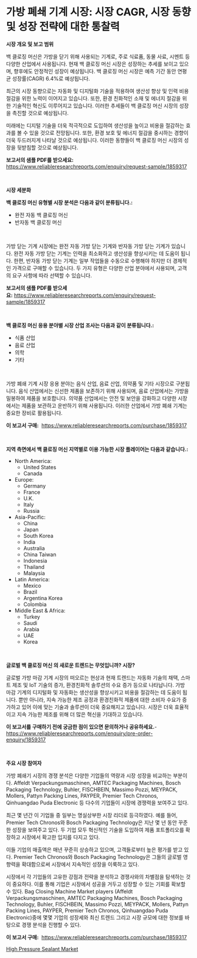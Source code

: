 <p><h1>가방 폐쇄 기계 시장: 시장 CAGR, 시장 동향 및 성장 전략에 대한 통찰력</h1></p><p><strong>시장 개요 및 보고 범위</strong></p>
<p><p>백 클로징 머신은 가방을 닫기 위해 사용되는 기계로, 주로 식료품, 동물 사료, 시멘트 등 다양한 산업에서 사용됩니다. 현재 백 클로징 머신 시장은 성장하는 추세를 보이고 있으며, 향후에도 안정적인 성장이 예상됩니다. 백 클로징 머신 시장은 예측 기간 동안 연평균 성장률(CAGR) 6.4%로 예상됩니다.</p><p>최근의 시장 동향으로는 자동화 및 디지털화 기술을 적용하여 생산성 향상 및 인력 비용 절감을 위한 노력이 이어지고 있습니다. 또한, 환경 친화적인 소재 및 에너지 절감을 위한 기술적인 혁신도 이루어지고 있습니다. 이러한 추세들이 백 클로징 머신 시장의 성장을 촉진할 것으로 예상됩니다.</p><p>미래에는 디지털 기술을 더욱 적극적으로 도입하여 생산성을 높이고 비용을 절감하는 효과를 볼 수 있을 것으로 전망됩니다. 또한, 환경 보호 및 에너지 절감을 중시하는 경향이 더욱 두드러지게 나타날 것으로 예상됩니다. 이러한 동향들이 백 클로징 머신 시장의 성장을 뒷받침할 것으로 예상됩니다.</p></p>
<p><strong>보고서의 샘플 PDF를 받으세요:</strong> <a href="https://www.reliableresearchreports.com/enquiry/request-sample/1859317">https://www.reliableresearchreports.com/enquiry/request-sample/1859317</a></p>
<p>&nbsp;</p>
<p><strong>시장 세분화</strong></p>
<p><strong>백 클로징 머신 유형별 시장 분석은 다음과 같이 분류됩니다.:</strong></p>
<p><ul><li>완전 자동 백 클로징 머신</li><li>반자동 백 클로징 머신</li></ul></p>
<p>&nbsp;</p>
<p><p>가방 닫는 기계 시장에는 완전 자동 가방 닫는 기계와 반자동 가방 닫는 기계가 있습니다. 완전 자동 가방 닫는 기계는 인력을 최소화하고 생산성을 향상시키는 데 도움이 됩니다. 한편, 반자동 가방 닫는 기계는 일부 작업들을 수동으로 수행해야 하지만 더 경제적인 가격으로 구매할 수 있습니다. 두 가지 유형은 다양한 산업 분야에서 사용되며, 고객의 요구 사항에 따라 선택할 수 있습니다.</p></p>
<p><strong>보고서의 샘플 PDF를 받으세요:</strong>&nbsp;<a href="https://www.reliableresearchreports.com/enquiry/request-sample/1859317">https://www.reliableresearchreports.com/enquiry/request-sample/1859317</a></p>
<p>&nbsp;</p>
<p><strong> 백 클로징 머신 응용 분야별 시장 산업 조사는 다음과 같이 분류됩니다.:</strong></p>
<p><ul><li>식품 산업</li><li>음료 산업</li><li>의학</li><li>기타</li></ul></p>
<p>&nbsp;</p>
<p><p>가방 폐쇄 기계 시장 응용 분야는 음식 산업, 음료 산업, 의약품 및 기타 시장으로 구분됩니다. 음식 산업에서는 신선한 제품을 보존하기 위해 사용되며, 음료 산업에서는 가방을 밀봉하여 제품을 보호합니다. 의약품 산업에서는 안전 및 보안을 강화하고 다양한 시장에서는 제품을 보관하고 운반하기 위해 사용됩니다. 이러한 산업에서 가방 폐쇄 기계는 중요한 장비로 활용됩니다.</p></p>
<p><strong>이 보고서 구매:</strong>&nbsp; <a href="https://www.reliableresearchreports.com/purchase/1859317">https://www.reliableresearchreports.com/purchase/1859317</a></p>
<p>&nbsp;</p>
<p><strong>지역 측면에서 백 클로징 머신 지역별로 이용 가능한 시장 플레이어는 다음과 같습니다.:</strong></p>
<p><ul>
    <li>
        North America:
        <ul>
            <li>United States</li>
            <li>Canada</li>
        </ul>
    </li>
    <li>
        Europe:
        <ul>
            <li>Germany</li>
            <li>France</li>
            <li>U.K.</li>
            <li>Italy</li>
            <li>Russia</li>
        </ul>
    </li>
    <li>
        Asia-Pacific:
        <ul>
            <li>China</li>
            <li>Japan</li>
            <li>South Korea</li>
            <li>India</li>
            <li>Australia</li>
            <li>China Taiwan</li>
            <li>Indonesia</li>
            <li>Thailand</li>
            <li>Malaysia</li>
        </ul>
    </li>
    <li>
        Latin America:
        <ul>
            <li>Mexico</li>
            <li>Brazil</li>
            <li>Argentina Korea</li>
            <li>Colombia</li>
        </ul>
    </li>
    <li>
        Middle East & Africa:
        <ul>
            <li>Turkey</li>
            <li>Saudi</li>
            <li>Arabia</li>
            <li>UAE</li>
            <li>Korea</li>
        </ul>
    </li>
    </ul></p>
<p>&nbsp;</p>
<p><strong>글로벌 백 클로징 머신 의 새로운 트렌드는 무엇입니까? 시장?</strong></p>
<p><p>글로벌 가방 마감 기계 시장의 떠오르는 현상과 현재 트렌드는 자동화 기술의 채택, 스마트 제조 및 IoT 기술의 증가, 환경친화적 솔루션의 수요 증가 등으로 나타납니다. 가방 마감 기계의 디지털화 및 자동화는 생산성을 향상시키고 비용을 절감하는 데 도움이 됩니다. 뿐만 아니라, 지속 가능한 제조 공정과 환경친화적 제품에 대한 소비자 수요가 증가하고 있어 이에 맞는 기술과 솔루션이 더욱 중요해지고 있습니다. 시장은 더욱 효율적이고 지속 가능한 제조를 위해 더 많은 혁신을 기대하고 있습니다.</p></p>
<p><strong>이 보고서를 구매하기 전에 궁금한 점이 있으면 문의하거나 공유하세요.</strong>- <a href="https://www.reliableresearchreports.com/enquiry/pre-order-enquiry/1859317">https://www.reliableresearchreports.com/enquiry/pre-order-enquiry/1859317</a></p>
<p>&nbsp;</p>
<p><strong>주요 시장 참여자</strong></p>
<p><p>가방 폐쇄기 시장의 경쟁 분석은 다양한 기업들의 역량과 시장 성장을 비교하는 부분이다. Affeldt Verpackungsmaschinen, AMTEC Packaging Machines, Bosch Packaging Technology, Buhler, FISCHBEIN, Massimo Pozzi, MEYPACK, Mollers, Pattyn Packing Lines, PAYPER, Premier Tech Chronos, Qinhuangdao Puda Electronic 등 다수의 기업들이 시장에 경쟁력을 보여주고 있다.</p><p>최근 몇 년간 이 기업들 중 일부는 명실상부한 시장 리더로 등극하였다. 예를 들어, Premier Tech Chronos와 Bosch Packaging Technology은 지난 몇 년 동안 꾸준한 성장을 보여주고 있다. 두 기업 모두 혁신적인 기술을 도입하여 제품 포트폴리오를 확장하고 시장에서 확고한 입지를 다지고 있다.</p><p>이들 기업의 매출액은 매년 꾸준히 상승하고 있으며, 고객들로부터 높은 평가를 받고 있다. Premier Tech Chronos와 Bosch Packaging Technology은 그들의 글로벌 영향력을 확대함으로써 시장에서 지속적인 성장을 이룩하고 있다.</p><p>시장에서 각 기업들의 고유한 강점과 전략을 분석하고 경쟁사와의 차별점을 탐색하는 것이 중요하다. 이를 통해 기업은 시장에서 성공을 거두고 성장할 수 있는 기회를 확보할 수 있다.  Bag Closing Machine Market players (Affeldt Verpackungsmaschinen, AMTEC Packaging Machines, Bosch Packaging Technology, Buhler, FISCHBEIN, Massimo Pozzi, MEYPACK, Mollers, Pattyn Packing Lines, PAYPER, Premier Tech Chronos, Qinhuangdao Puda Electronic)중에 몇몇 기업의 성장세와 최신 트렌드 그리고 시장 규모에 대한 정보를 바탕으로 경쟁 분석을 진행할 수 있다.</p></p>
<p><strong>이 보고서 구매:</strong>&nbsp;&nbsp;<a href="https://www.reliableresearchreports.com/purchase/1859317">https://www.reliableresearchreports.com/purchase/1859317</a></p>
<p><p><a href="https://github.com/Hazelklievgspy6vdcsmu106w/Market-Research-Report-List-1/blob/main/high-pressure-sealant-market.md">High Pressure Sealant Market</a></p></p>
